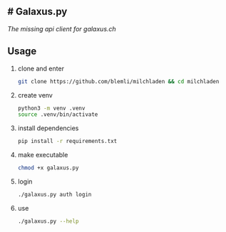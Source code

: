 ## # Galaxus.py

*The missing api client for galaxus.ch*



## Usage

1. clone and enter

   ```bash
   git clone https://github.com/blemli/milchladen && cd milchladen
   ```

2. create venv

   ```bash
   python3 -m venv .venv
   source .venv/bin/activate
   ```

3. install dependencies

   ```bash
   pip install -r requirements.txt
   ```

4. make executable

   ```bash
   chmod +x galaxus.py
   ```

5. login

   ```bash
   ./galaxus.py auth login
   ```

6. use

   ```bash
   ./galaxus.py --help
   ```

   
